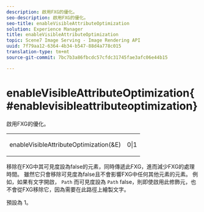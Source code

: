 ```yaml
---
description: 啟用FXG的優化。
seo-description: 啟用FXG的優化。
seo-title: enableVisibleAttributeOptimization
solution: Experience Manager
title: enableVisibleAttributeOptimization
topic: Scene7 Image Serving - Image Rendering API
uuid: 7f79aa12-6364-4b34-b547-88d4a778c015
translation-type: tm+mt
source-git-commit: 7bc7b3a86fbcdc57cfdc31745fae3afc06e44b15

---
```



# enableVisibleAttributeOptimization{#enablevisibleattributeoptimization}

啟用FXG的優化。

<table id="simpletable_FDE0D8786BC747AF87A336452500E695"> 
 <tr class="strow"> 
  <td class="stentry"> <p><span class="codeph"> enableVisibleAttributeOptimization(&amp;E)</span> </p> </td> 
  <td class="stentry"> <p>0|1 </p></td> 
 </tr> 
</table>

移除在FXG中其可見度設為false的元素，同時傳遞此FXG，進而減少FXG的處理時間。 雖然它只會移除可見度為false且不會影響FXG中任何其他元素的元素。 例如，如果有文字開啟， `Path` 而可見度設為 `Path` false，則即使啟用此修飾元，也不會從FXG移除它，因為需要在此路徑上繪製文字。

預設為 1。
